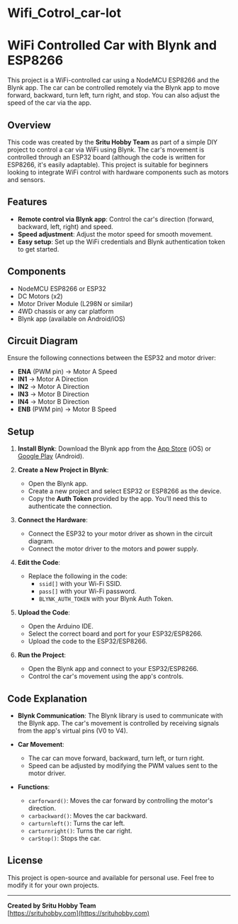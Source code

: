# Wifi_Cotrol_car-lot
# WiFi Controlled Car with Blynk and ESP8266

This project is a WiFi-controlled car using a NodeMCU ESP8266 and the Blynk app. The car can be controlled remotely via the Blynk app to move forward, backward, turn left, turn right, and stop. You can also adjust the speed of the car via the app.

## Overview

This code was created by the **Sritu Hobby Team** as part of a simple DIY project to control a car via WiFi using Blynk. The car's movement is controlled through an ESP32 board (although the code is written for ESP8266, it's easily adaptable). This project is suitable for beginners looking to integrate WiFi control with hardware components such as motors and sensors.

## Features

- **Remote control via Blynk app**: Control the car's direction (forward, backward, left, right) and speed.
- **Speed adjustment**: Adjust the motor speed for smooth movement.
- **Easy setup**: Set up the WiFi credentials and Blynk authentication token to get started.

## Components

- NodeMCU ESP8266 or ESP32
- DC Motors (x2)
- Motor Driver Module (L298N or similar)
- 4WD chassis or any car platform
- Blynk app (available on Android/iOS)

## Circuit Diagram

Ensure the following connections between the ESP32 and motor driver:

- **ENA** (PWM pin) -> Motor A Speed
- **IN1** -> Motor A Direction
- **IN2** -> Motor A Direction
- **IN3** -> Motor B Direction
- **IN4** -> Motor B Direction
- **ENB** (PWM pin) -> Motor B Speed

## Setup

1. **Install Blynk**: Download the Blynk app from the [App Store](https://apps.apple.com/us/app/blynk/id818211288) (iOS) or [Google Play](https://play.google.com/store/apps/details?id=cc.blynk) (Android).
   
2. **Create a New Project in Blynk**:
    - Open the Blynk app.
    - Create a new project and select ESP32 or ESP8266 as the device.
    - Copy the **Auth Token** provided by the app. You'll need this to authenticate the connection.

3. **Connect the Hardware**: 
    - Connect the ESP32 to your motor driver as shown in the circuit diagram.
    - Connect the motor driver to the motors and power supply.
  
4. **Edit the Code**:
    - Replace the following in the code:
        - `ssid[]` with your Wi-Fi SSID.
        - `pass[]` with your Wi-Fi password.
        - `BLYNK_AUTH_TOKEN` with your Blynk Auth Token.
        
5. **Upload the Code**: 
    - Open the Arduino IDE.
    - Select the correct board and port for your ESP32/ESP8266.
    - Upload the code to the ESP32/ESP8266.

6. **Run the Project**:
    - Open the Blynk app and connect to your ESP32/ESP8266.
    - Control the car's movement using the app's controls.

## Code Explanation

- **Blynk Communication**: The Blynk library is used to communicate with the Blynk app. The car's movement is controlled by receiving signals from the app's virtual pins (V0 to V4).
  
- **Car Movement**: 
    - The car can move forward, backward, turn left, or turn right.
    - Speed can be adjusted by modifying the PWM values sent to the motor driver.

- **Functions**:
    - `carforward()`: Moves the car forward by controlling the motor's direction.
    - `carbackward()`: Moves the car backward.
    - `carturnleft()`: Turns the car left.
    - `carturnright()`: Turns the car right.
    - `carStop()`: Stops the car.

## License

This project is open-source and available for personal use. Feel free to modify it for your own projects.

---

**Created by Sritu Hobby Team**  
[https://srituhobby.com](https://srituhobby.com)
